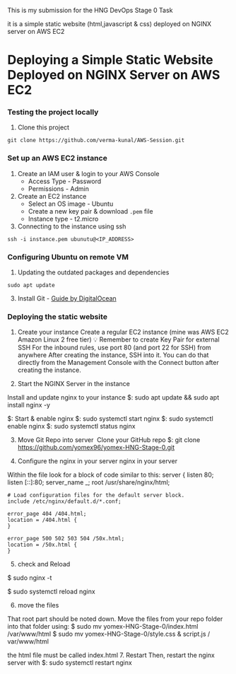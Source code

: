 This is my submission for the HNG DevOps Stage 0 Task

it is a simple static website (html,javascript & css) deployed on NGINX server on AWS EC2

# Deploying a Simple Static Website Deployed on NGINX Server on AWS EC2

### Testing the project locally

1. Clone this project
```
git clone https://github.com/verma-kunal/AWS-Session.git
```


### Set up an AWS EC2 instance

1. Create an IAM user & login to your AWS Console
    - Access Type - Password
    - Permissions - Admin
2. Create an EC2 instance
    - Select an OS image - Ubuntu
    - Create a new key pair & download `.pem` file
    - Instance type - t2.micro
3. Connecting to the instance using ssh
```
ssh -i instance.pem ubunutu@<IP_ADDRESS>
```

### Configuring Ubuntu on remote VM

1. Updating the outdated packages and dependencies
```
sudo apt update
```
3. Install Git - [Guide by DigitalOcean](https://www.digitalocean.com/community/tutorials/how-to-install-git-on-ubuntu-22-04) 

### Deploying the static website 

1. Create your instance
Create a regular EC2 instance (mine was AWS EC2 Amazon Linux 2 free tier)
💡
Remember to create Key Pair for external SSH
For the inbound rules, use port 80 (and port 22 for SSH) from anywhere
After creating the instance, SSH into it. You can do that directly from the Management Console with the Connect button after creating the instance.

2. Start the NGINX Server in the instance

Install and update nginx to your instance 
$: sudo apt update &&  sudo apt install nginx -y

$: Start & enable nginx
$: sudo systemctl start nginx
$: sudo systemctl enable nginx
$: sudo systemctl status nginx

3. Move Git Repo into server
​
Clone your GitHub repo
$: git clone https://github.com/yomex96/yomex-HNG-Stage-0.git
​

4. Configure the  nginx in your server 
 nginx in your server ​

Within the file look for a block of code similar to this:
server {
    listen       80;
    listen       [::]:80;
    server_name  _;
    root         /usr/share/nginx/html;

    # Load configuration files for the default server block.
    include /etc/nginx/default.d/*.conf;

    error_page 404 /404.html;
    location = /404.html {
    }

    error_page 500 502 503 504 /50x.html;
    location = /50x.html {
    }

5. check and Reload 

$ sudo nginx -t

$ sudo systemctl reload nginx​

6. move the files 

That root part should be noted down.
Move the files from your repo folder into that folder using:
$ sudo mv yomex-HNG-Stage-0/index.html   /var/www/html
$ sudo mv  yomex-HNG-Stage-0/style.css & script.js      / var/www/html

the html file must be called index.html
7. Restart
Then, restart the nginx server with
$: sudo systemctl restart nginx
